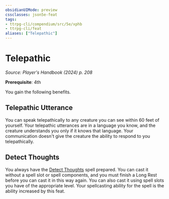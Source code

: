 ```yaml
---
obsidianUIMode: preview
cssclasses: json5e-feat
tags:
- ttrpg-cli/compendium/src/5e/xphb
- ttrpg-cli/feat
aliases: ["Telepathic"]
---
```

# Telepathic
*Source: Player's Handbook (2024) p. 208*  

**Prerequisite**: 4th

You gain the following benefits.

## Telepathic Utterance

You can speak telepathically to any creature you can see within 60 feet of yourself. Your telepathic utterances are in a language you know, and the creature understands you only if it knows that language. Your communication doesn't give the creature the ability to respond to you telepathically.

## Detect Thoughts

You always have the [Detect Thoughts](3-Compendium/spells/detect-thoughts-xphb.md) spell prepared. You can cast it without a spell slot or spell components, and you must finish a Long Rest before you can cast it in this way again. You can also cast it using spell slots you have of the appropriate level. Your spellcasting ability for the spell is the ability increased by this feat.
